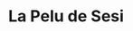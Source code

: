 ---
title: "La Pelu de Sesi"
url: /santa-gertrudis-de-fruitera/la-pelu-de-sesi/
shop: peluquería
---